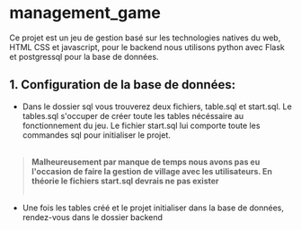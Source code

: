 # management_game

Ce projet est un jeu de gestion basé sur les technologies natives du web, HTML CSS et javascript, pour le backend nous utilisons python avec Flask et postgressql pour la base de données.

## 1. Configuration de la base de données:

- Dans le dossier sql vous trouverez deux fichiers, table.sql et start.sql. Le tables.sql s'occuper de créer toute les tables nécéssaire au fonctionnement du jeu. Le fichier start.sql lui comporte toute les commandes sql pour initialiser le projet. <br><br>

>__Malheureusement par manque de temps nous avons pas eu l'occasion de faire la gestion de village avec les utilisateurs. En théorie le fichiers start.sql devrais ne pas exister__<br><br>

- Une fois les tables créé et le projet initialiser dans la base de données, rendez-vous dans le dossier backend 

